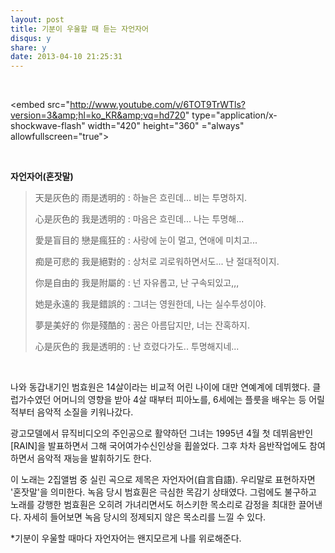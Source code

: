 ```yaml
---
layout: post
title: 기분이 우울할 때 듣는 자언자어
disqus: y
share: y
date: 2013-04-10 21:25:31
---
```


</br>

<embed src="http://www.youtube.com/v/6TOT9TrWTls?version=3&amp;hl=ko_KR&amp;vq=hd720" type="application/x-shockwave-flash" width="420" height="360" ="always" allowfullscreen="true"></embed>

</br>

**자언자어(혼잣말)**


> 天是灰色的 雨是透明的 : 
> 하늘은 흐린데... 비는 투명하지.
> 
> 心是灰色的 我是透明的 : 
> 마음은 흐린데... 나는 투명해...
> 
> 愛是盲目的 戀是瘋狂的 : 
> 사랑에 눈이 멀고, 연애에 미치고... 
> 
> 痴是可悲的 我是絕對的 :
> 상처로 괴로워하면서도... 난 절대적이지.
> 
> 你是自由的 我是附屬的 : 
> 넌 자유롭고, 난 구속되있고,,,
> 
> 她是永遠的 我是錯誤的 : 
> 그녀는 영원한데, 나는 실수투성이야.
> 
> 夢是美好的 你是殘酷的 : 
> 꿈은 아름답지만, 너는 잔혹하지.
> 
> 心是灰色的 我是透明的 : 
> 난 흐렸다가도.. 투명해지네...

</br>


나와 동갑내기인 범효원은 14살이라는 비교적 어린 나이에 대만 연예계에 데뷔했다. 클럽가수였던 어머니의 영향을 받아 4살 때부터 피아노를, 6세에는 플룻을 배우는 등 어릴적부터 음악적 소질을 키워나갔다. 

광고모델에서 뮤직비디오의 주인공으로 활약하던 그녀는 1995년 4월 첫 데뷔음반인 [RAIN]을 발표하면서 그해 국어여가수신인상을 휩쓸었다. 그후 차차 음반작업에도 참여하면서 음악적 재능을 발휘하기도 한다.

이 노래는 2집앨범 중 실린 곡으로 제목은 자언자어(自言自語). 우리말로 표현하자면 '혼잣말'을 의미한다. 녹음 당시 범효훤은 극심한 목감기 상태였다. 그럼에도 불구하고 노래를 강행한 범효훤은 오히려 가녀리면서도 허스키한 목소리로 감정을 최대한 끌어낸다. 자세히 들어보면 녹음 당시의 정제되지 않은 목소리를 느낄 수 있다.

*기분이 우울할 때마다 자언자어는 왠지모르게 나를 위로해준다. 


</br>
